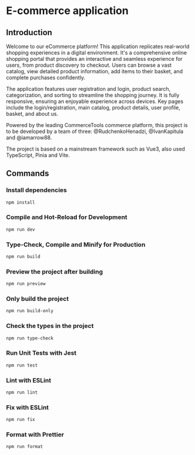 # E-commerce application

## Introduction

Welcome to our eCommerce platform! This application replicates real-world shopping experiences in a digital environment. It's a comprehensive online shopping portal that provides an interactive and seamless experience for users, from product discovery to checkout. Users can browse a vast catalog, view detailed product information, add items to their basket, and complete purchases confidently.

The application features user registration and login, product search, categorization, and sorting to streamline the shopping journey. It is fully responsive, ensuring an enjoyable experience across devices. Key pages include the login/registration, main catalog, product details, user profile, basket, and about us.

Powered by the leading CommerceTools commerce platform, this project is to be developed by a team of three: @RudchenkoHenadzi, @IvanKapitula and @iamarrow88.

The project is based on a mainstream framework such as Vue3, also used TypeScript, Pinia and Vite.

## Commands

### Install dependencies

```sh
npm install
```

### Compile and Hot-Reload for Development

```sh
npm run dev
```

### Type-Check, Compile and Minify for Production

```sh
npm run build
```

### Preview the project after building

```sh
npm run preview
```

### Only build the project

```sh
npm run build-only
```

### Check the types in the project

```sh
npm run type-check
```

### Run Unit Tests with Jest

```sh
npm run test
```

### Lint with ESLint

```sh
npm run lint
```

### Fix with ESLint

```sh
npm run fix
```

### Format with Prettier

```sh
npm run format
```
